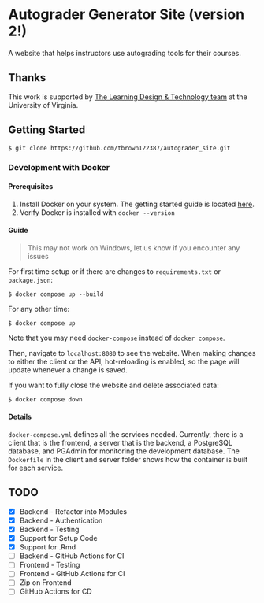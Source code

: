 # Autograder Generator Site (version 2!)

A website that helps instructors use autograding tools for their courses.

## Thanks

This work is supported by [The Learning Design & Technology team](https://learningdesign.as.virginia.edu/) at the University of Virginia.

## Getting Started
```console
$ git clone https://github.com/tbrown122387/autograder_site.git
```

### Development with Docker
#### Prerequisites
1. Install Docker on your system. The getting started guide is located [here](https://www.docker.com/get-started).
2. Verify Docker is installed with `docker --version`

#### Guide
> This may not work on Windows, let us know if you encounter any issues
> 
For first time setup or if there are changes to `requirements.txt` or `package.json`:

```console
$ docker compose up --build
```

For any other time:

```console
$ docker compose up
```
Note that you may need `docker-compose` instead of `docker compose`.

Then, navigate to `localhost:8080` to see the website. When making changes to either the client or the API, hot-reloading is enabled, so the page will update whenever a change is saved.

If you want to fully close the website and delete associated data:
```
$ docker compose down
```


#### Details
`docker-compose.yml` defines all the services needed. Currently, there is a client that is the frontend, a server that is the backend, a PostgreSQL database, and PGAdmin for monitoring the development database. The `Dockerfile` in the client and server folder shows how the container is built for each service.

## TODO
- [x] Backend - Refactor into Modules
- [x] Backend - Authentication
- [x] Backend - Testing
- [x] Support for Setup Code
- [x] Support for .Rmd
- [ ] Backend - GitHub Actions for CI
- [ ] Frontend - Testing
- [ ] Frontend - GitHub Actions for CI
- [ ] Zip on Frontend
- [ ] GitHub Actions for CD

